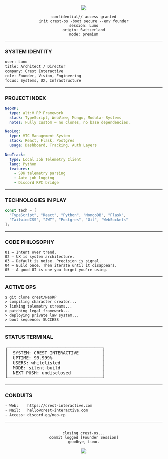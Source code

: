 <!-- Crest Interactive | Private OS Manifest -->

<p align="center">
  <img src="https://capsule-render.vercel.app/api?type=waving&height=150&section=header&text=Crest%20Interactive%20OS&fontSize=38&fontColor=F6F6F6&color=gradient&animation=fadeIn" />
</p>

<pre align="center"><code>confidential// access granted
init crest-os -boot secure --env founder
session: Luno
origin: Switzerland
mode: premium
</code></pre>

---

### SYSTEM IDENTITY

```bash
user: Luno
title: Architect / Director
company: Crest Interactive
role: Founder, Vision, Engineering
focus: Systems, UX, Infrastructure
```

---

### PROJECT INDEX

```yaml
NeoRP:
  type: alt:V RP Framework
  stack: TypeScript, WebView, Mongo, Modular Systems
  notes: Fully custom — no clones, no base dependencies.

NeoLog:
  type: VTC Management System
  stack: React, Flask, Postgres
  usage: Dashboard, Tracking, Auth Layers

NeoTrack:
  type: Local Job Telemetry Client
  lang: Python
  features:
    - SDK telemetry parsing
    - Auto job logging
    - Discord RPC bridge
```

---

### TECHNOLOGIES IN PLAY

```ts
const tech = [
  "TypeScript", "React", "Python", "MongoDB", "Flask",
  "TailwindCSS", "JWT", "Postgres", "Git", "WebSockets"
];
```

---

### CODE PHILOSOPHY

```
01 — Intent over trend.
02 — UX is system architecture.
03 — Default is noise. Precision is signal.
04 — Build once. Then iterate until it disappears.
05 — A good UI is one you forget you're using.
```

---

### ACTIVE OPS

```shell
$ git clone crest/NeoRP
> compiling character creator...
> linking telemetry streams...
> patching legal framework...
> deploying private law system...
> boot sequence: SUCCESS
```

---

### STATUS TERMINAL

<pre>
┌────────────────────────────────────┐
│  SYSTEM: CREST INTERACTIVE         │
│  UPTIME: 99.999%                   │
│  USERS: whitelisted                │
│  MODE: silent-build                │
│  NEXT PUSH: undisclosed            │
└────────────────────────────────────┘
</pre>

---

### CONDUITS

```txt
- Web:    https://crest-interactive.com
- Mail:   hello@crest-interactive.com
- Access: discord.gg/neo-rp
```

---

<pre align="center"><code>
closing crest-os...
commit logged [Founder Session]
goodbye, Luno.
</code></pre>

<p align="center">
  <img src="https://capsule-render.vercel.app/api?type=waving&height=100&section=footer&color=gradient" />
</p>
